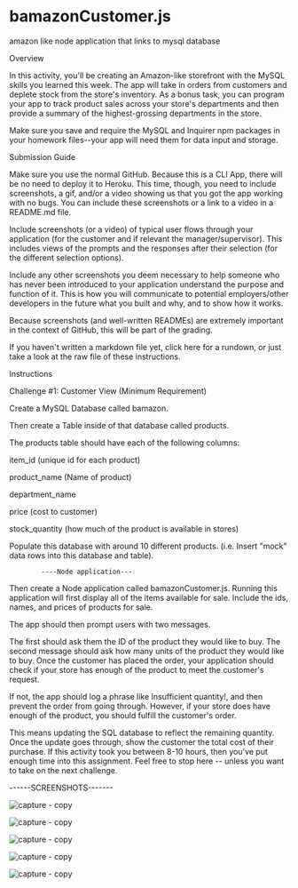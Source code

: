 # bamazonCustomer.js
amazon like node application that links to mysql database

Overview

In this activity, you'll be creating an Amazon-like storefront with the MySQL skills you learned this week. The app will take in orders from customers and deplete stock from the store's inventory. As a bonus task, you can program your app to track product sales across your store's departments and then provide a summary of the highest-grossing departments in the store.

Make sure you save and require the MySQL and Inquirer npm packages in your homework files--your app will need them for data input and storage.

Submission Guide

Make sure you use the normal GitHub. Because this is a CLI App, there will be no need to deploy it to Heroku. This time, though, you need to include screenshots, a gif, and/or a video showing us that you got the app working with no bugs. You can include these screenshots or a link to a video in a README.md file.

Include screenshots (or a video) of typical user flows through your application (for the customer and if relevant the manager/supervisor). This includes views of the prompts and the responses after their selection (for the different selection options).

Include any other screenshots you deem necessary to help someone who has never been introduced to your application understand the purpose and function of it. This is how you will communicate to potential employers/other developers in the future what you built and why, and to show how it works.

Because screenshots (and well-written READMEs) are extremely important in the context of GitHub, this will be part of the grading.

If you haven't written a markdown file yet, click here for a rundown, or just take a look at the raw file of these instructions.

Instructions

Challenge #1: Customer View (Minimum Requirement)

Create a MySQL Database called bamazon.

Then create a Table inside of that database called products.

The products table should have each of the following columns:

item_id (unique id for each product)

product_name (Name of product)

department_name

price (cost to customer)

stock_quantity (how much of the product is available in stores)

Populate this database with around 10 different products. (i.e. Insert "mock" data rows into this database and table).

            ----Node application---

Then create a Node application called bamazonCustomer.js. Running this application will first display all of the items available for sale. Include the ids, names, and prices of products for sale.

The app should then prompt users with two messages.

The first should ask them the ID of the product they would like to buy.
The second message should ask how many units of the product they would like to buy.
Once the customer has placed the order, your application should check if your store has enough of the product to meet the customer's request.

If not, the app should log a phrase like Insufficient quantity!, and then prevent the order from going through.
However, if your store does have enough of the product, you should fulfill the customer's order.

This means updating the SQL database to reflect the remaining quantity.
Once the update goes through, show the customer the total cost of their purchase.
If this activity took you between 8-10 hours, then you've put enough time into this assignment. Feel free to stop here -- unless you want to take on the next challenge.

------SCREENSHOTS-------

![capture - copy](https://user-images.githubusercontent.com/31113045/34023584-515b99f2-e10b-11e7-9c03-95467726a2a2.PNG)

![capture - copy](https://user-images.githubusercontent.com/31113045/34023671-ce0ca75c-e10b-11e7-83d2-3edf3c047519.PNG)

![capture - copy](https://user-images.githubusercontent.com/31113045/34023739-23ca0590-e10c-11e7-99d7-a4578dcca571.PNG)

![capture - copy](https://user-images.githubusercontent.com/31113045/34023796-70c9c4fc-e10c-11e7-9311-627b3b373561.PNG)

![capture - copy](https://user-images.githubusercontent.com/31113045/34023839-a1375b68-e10c-11e7-9342-942dc7d1d853.PNG)

